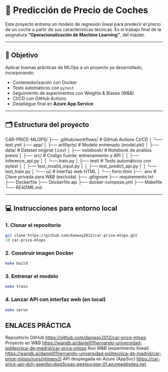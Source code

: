 # 🧠 Predicción de Precio de Coches

Este proyecto entrena un modelo de regresión lineal para predecir el precio de un coche a partir de sus características técnicas. Es el trabajo final de la asignatura **“Operacionalización de Machine Learning”**, del máster.

---

## 🎯 Objetivo

Aplicar buenas prácticas de MLOps a un proyecto ya desarrollado, incorporando:

-  Contenedorización con Docker
-  Tests automáticos con `pytest`
-  Seguimiento de experimentos con Weights & Biases (W&B)
-  CI/CD con GitHub Actions
-  Despliegue final en **Azure App Service**

---

## 🗂 Estructura del proyecto
CAR-PRICE-MLOPS/
├── .github/workflows/ # GitHub Actions CI/CD
│ └── test.yml
├── app/
│ ├── artifacts/ # Modelo entrenado (model.pkl)
│ ├── data/ # Dataset original (.csv)
│ ├── notebook/ # Notebook de análisis previo
│ ├── src/ # Código fuente: entrenamiento y API
│ │ ├── inference_api.py
│ │ └── train.py
│ ├── test/ # Tests automáticos con pytest
│ │ ├── test_invalid_input.py
│ │ ├── test_predict_api.py
│ │ └── test_train.py
│ └── ui/ # Interfaz web HTML
│ └── form.html
├── .env # Clave privada para W&B (excluida)
├── .gitignore
├── requirements.txt
├── Dockerfile
├── Dockerfile.api
├── docker-compose.yml
├── Makefile
└── README.md


---

## 💻 Instrucciones para entorno local

### 1. Clonar el repositorio

```bash
git clone https://github.com/danway2012/car-price-mlops.git
cd car-price-mlops
```

### 2. Construir imagen Docker

```bash
make build
```

### 3. Entrenar el modelo

```bash
make train
```


### 4. Lanzar API con interfaz web (en local)

```bash
make serve
```

## ENLACES PRÁCTICA

Repositorio GitHub	https://github.com/danway2012/car-price-mlops
Proyecto en W&B	https://wandb.ai/daniel01hernando-universidad-politecnica-de-madrid/car-price-mlops
Run W&B (experimento lineal)	https://wandb.ai/daniel01hernando-universidad-politecnica-de-madrid/car-price-mlops/runs/ntmaov2j
API desplegada en Azure (AppSvc)	https://car-price-api-dch-gaerdxcvbxg5cpax.westeurope-01.azurewebsites.net